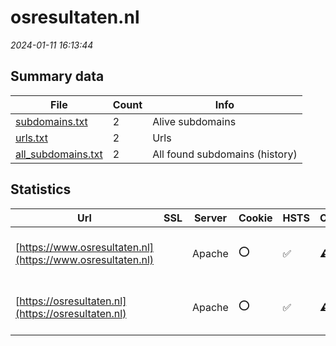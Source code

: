 # osresultaten.nl
*2024-01-11 16:13:44*
## Summary data


| File       | Count | Info |
|------------|-------|------|
|[subdomains.txt](/data/osresultaten.nl/subdomains.txt)|2|Alive subdomains|
|[urls.txt](/data/osresultaten.nl/urls.txt)|2|Urls|
|[all_subdomains.txt](/data/osresultaten.nl/all_subdomains.txt)|2|All found subdomains (history)|


## Statistics


| Url | SSL | Server | Cookie | HSTS | CSP | XFO | XXP | RP | Tech |Title |
|------------|-------|------|------|------|------|------|------|------|------|------|
|[https://www.osresultaten.nl](https://www.osresultaten.nl)| |Apache|:o: |:white_check_mark: |:warning: | :white_check_mark: | :white_check_mark: | :white_check_mark: |Apache HTTP Server HSTS|302 Found|
|[https://osresultaten.nl](https://osresultaten.nl)| |Apache|:o: |:white_check_mark: |:warning: | :white_check_mark: | :white_check_mark: | :white_check_mark: |Apache HTTP Server HSTS|302 Found|